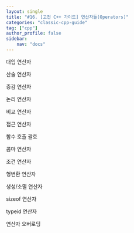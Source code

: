 ```yaml
---
layout: single
title: "#16. [고전 C++ 가이드] 연산자들(Operators)"
categories: "classic-cpp-guide"
tag: ["cpp"]
author_profile: false
sidebar: 
    nav: "docs"
---
```


대입 연산자

산술 연산자

증감 연산자

논리 연산자

비교 연산자

접근 연산자

함수 호출
괄호

콤마 연산자

조건 연산자

형변환 연산자

생성/소멸 연산자

sizeof 연산자

typeid 연산자

연산자 오버로딩






